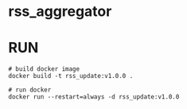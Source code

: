 rss_aggregator
====

RUN
===
```
# build docker image
docker build -t rss_update:v1.0.0 .

# run docker
docker run --restart=always -d rss_update:v1.0.0
```
